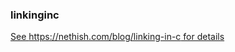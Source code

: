 ### linkinginc
[See https://nethish.com/blog/linking-in-c for details](#nethish.com/blog/linking-in-c)
